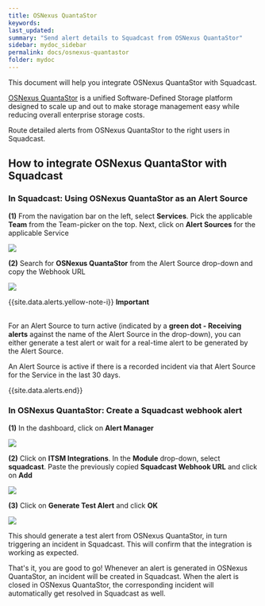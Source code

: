 ```yaml
---
title: OSNexus QuantaStor
keywords: 
last_updated: 
summary: "Send alert details to Squadcast from OSNexus QuantaStor"
sidebar: mydoc_sidebar
permalink: docs/osnexus-quantastor
folder: mydoc
---
```


This document will help you integrate OSNexus QuantaStor with Squadcast.

[OSNexus QuantaStor](https://www.osnexus.com/products/software-defined-storage) is a unified Software-Defined Storage platform designed to scale up and out to make storage management easy while reducing overall enterprise storage costs.

Route detailed alerts from OSNexus QuantaStor to the right users in Squadcast.

## How to integrate OSNexus QuantaStor with Squadcast

### In Squadcast: Using OSNexus QuantaStor as an Alert Source

**(1)** From the navigation bar on the left, select **Services**. Pick the applicable **Team** from the Team-picker on the top. Next, click on **Alert Sources** for the applicable Service

![](images/alert_source_1.png)

**(2)** Search for **OSNexus QuantaStor** from the Alert Source drop-down and copy the Webhook URL

![](images/osnexus-quantastor_1.png)

{{site.data.alerts.yellow-note-i}}
<b>Important</b><br/><br/>
<p>For an Alert Source to turn active (indicated by a <b>green dot - Receiving alerts</b> against the name of the Alert Source in the drop-down), you can either generate a test alert or wait for a real-time alert to be generated by the Alert Source.</p>
<p>An Alert Source is active if there is a recorded incident via that Alert Source for the Service in the last 30 days.</p>
{{site.data.alerts.end}}

### In OSNexus QuantaStor: Create a Squadcast webhook alert

**(1)** In the dashboard, click on **Alert Manager**

![](images/osnexus-quantastor_2.png)

**(2)** Click on **ITSM Integrations**. In the **Module** drop-down, select **squadcast**. Paste the previously copied **Squadcast Webhook URL** and click on **Add**

![](images/osnexus-quantastor_3.png)

**(3)** Click on **Generate Test Alert** and click **OK**

![](images/osnexus-quantastor_4.png)

This should generate a test alert from OSNexus QuantaStor, in turn triggering an incident in Squadcast. This will confirm that the integration is working as expected.

That's it, you are good to go! Whenever an alert is generated in OSNexus QuantaStor, an incident will be created in Squadcast. When the alert is closed in OSNexus QuantaStor, the corresponding incident will automatically get resolved in Squadcast as well.